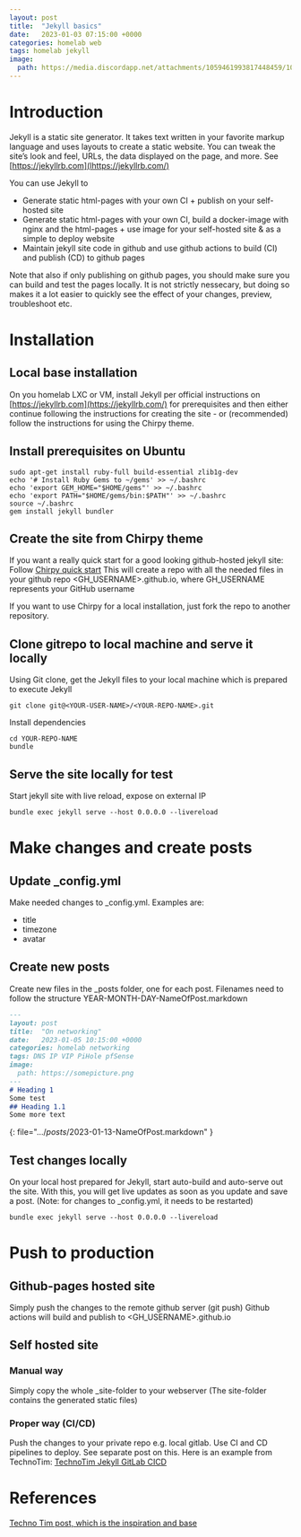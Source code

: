 ```yaml
---
layout: post
title:  "Jekyll basics"
date:   2023-01-03 07:15:00 +0000
categories: homelab web
tags: homelab jekyll
image:
  path: https://media.discordapp.net/attachments/1059461993817448459/1061702039199023175/Fredrik999_dr_jekyll_c18a67a8-d2f8-44ab-a5df-70f7ee9ece1e.png
---
```

# Introduction
Jekyll is a static site generator. It takes text written in your favorite markup language and uses layouts to create a static website. You can tweak the site’s look and feel, URLs, the data displayed on the page, and more.
See [https://jekyllrb.com](lhttps://jekyllrb.com/)

You can use Jekyll to
* Generate static html-pages with your own CI + publish on your self-hosted site
* Generate static html-pages with your own CI, build a docker-image with nginx and the html-pages + use image for your self-hosted site & as a simple to deploy website
* Maintain jekyll site code in github and use github actions to build (CI) and publish (CD) to github pages

Note that also if only publishing on github pages, you should make sure you can build and test the pages locally. It is not strictly nessecary, but doing so makes it a lot easier to quickly see the effect of your changes, preview, troubleshoot etc.

# Installation
## Local base installation
On you homelab LXC or VM, install Jekyll per official instructions on [https://jekyllrb.com](https://jekyllrb.com/) for prerequisites and then either continue following the instructions for creating the site - or (recommended) follow the instructions for using the Chirpy theme.

## Install prerequisites on Ubuntu
```shell
sudo apt-get install ruby-full build-essential zlib1g-dev
echo '# Install Ruby Gems to ~/gems' >> ~/.bashrc
echo 'export GEM_HOME="$HOME/gems"' >> ~/.bashrc
echo 'export PATH="$HOME/gems/bin:$PATH"' >> ~/.bashrc
source ~/.bashrc
gem install jekyll bundler
```

## Create the site from Chirpy theme
If you want a really quick start for a good looking github-hosted jekyll site:
Follow [Chirpy quick start](https://github.com/cotes2020/jekyll-theme-chirpy#quick-start)
This will create a repo with all the needed files in your github repo <GH_USERNAME>.github.io, where GH_USERNAME represents your GitHub username

If you want to use Chirpy for a local installation, just fork the repo to another repository.

## Clone gitrepo to local machine and serve it locally
Using Git clone, get the Jekyll files to your local machine which is prepared to execute Jekyll
```shell
git clone git@<YOUR-USER-NAME>/<YOUR-REPO-NAME>.git
```
Install dependencies
```shell
cd YOUR-REPO-NAME
bundle
```

## Serve the site locally for test
Start jekyll site with live reload, expose on external IP
```shell
bundle exec jekyll serve --host 0.0.0.0 --livereload
```
# Make changes and create posts
## Update _config.yml
Make needed changes to _config.yml. Examples are:
* title
* timezone
* avatar

## Create new posts
Create new files in the _posts folder, one for each post.
Filenames need to follow the structure YEAR-MONTH-DAY-NameOfPost.markdown
```markdown
---
layout: post
title:  "On networking"
date:   2023-01-05 10:15:00 +0000
categories: homelab networking
tags: DNS IP VIP PiHole pfSense
image:
  path: https://somepicture.png
---
# Heading 1
Some test
## Heading 1.1
Some more text
```
{: file=".../_posts_/2023-01-13-NameOfPost.markdown" }

## Test changes locally
On your local host prepared for Jekyll, start auto-build and auto-serve out the site. With this, you will get live updates as soon as you update and save a post. (Note: for changes to _config.yml, it needs to be restarted)
```shell
bundle exec jekyll serve --host 0.0.0.0 --livereload
```

# Push to production
## Github-pages hosted site
Simply push the changes to the remote github server (git push)
Github actions will build and publish to <GH_USERNAME>.github.io

## Self hosted site
### Manual way
Simply copy the whole _site-folder to your webserver
(The site-folder contains the generated static files)
### Proper way (CI/CD)
Push the changes to your private repo e.g. local gitlab.
Use CI and CD pipelines to deploy.
See separate post on this. Here is an example from TechnoTim: [TechnoTim Jekyll GitLab CICD](https://github.com/techno-tim/techno-tim.github.io/blob/master/.gitlab-ci.yml#L18)

# References
[Techno Tim post, which is the inspiration and base](https://docs.technotim.live/posts/jekyll-docs-site/)
